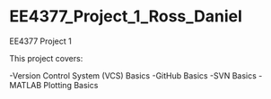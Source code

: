 # EE4377_Project_1_Ross_Daniel
EE4377 Project 1


This project covers:

-Version Control System (VCS) Basics
-GitHub Basics
-SVN Basics
-MATLAB Plotting Basics


